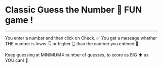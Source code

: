 # Classic Guess the Number 🔢 FUN game !

---

You enter a number and then click on Check. ✅
You get a message whether THE number is lower 👇 or higher 👆 than the number you entered 🔢.

Keep guessing at MINIMUM ⏬ number of guesses, to score as BIG ⬆️ as YOU can! 🥇

